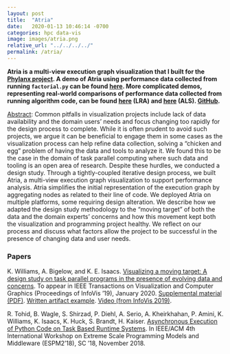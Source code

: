```yaml
---
layout: post
title:  "Atria"
date:   2020-01-13 10:46:14 -0700
categories: hpc data-vis
image: images/atria.png
relative_url: "../../../../"
permalink: /atria/
---
```


**Atria is a multi-view execution graph visualization that I built for the [Phylanx project](http://phylanx.stellar-group.org/). A demo of Atria using performance data collected from running `factorial.py` can be found [here](http://hdc.cs.arizona.edu/people/kawilliams/projects/demos/eval/demo_factorial.html). More complicated demos, representing real-world comparisons of performance data collected from running algorithm code, can be found [here](http://hdc.cs.arizona.edu/people/kawilliams/projects/demos/eval/compare_lra.html) (LRA) and [here](http://hdc.cs.arizona.edu/people/kawilliams/projects/demos/eval/compare_als.html) (ALS). [GitHub](https://github.com/kawilliams/expression-trees).**

[Abstract](/people/kawilliams/papers/movingtarget_williams_ieeevis2019.pdf): 
Common pitfalls in visualization projects include lack of data availability and the domain users’ needs and focus changing
too rapidly for the design process to complete. While it is often prudent to avoid such projects, we argue it can be beneficial to engage
them in some cases as the visualization process can help refine data collection, solving a “chicken and egg” problem of having the
data and tools to analyze it. We found this to be the case in the domain of task parallel computing where such data and tooling is an
open area of research. Despite these hurdles, we conducted a design study. Through a tightly-coupled iterative design process, we
built Atria, a multi-view execution graph visualization to support performance analysis. Atria simplifies the initial representation of the
execution graph by aggregating nodes as related to their line of code. We deployed Atria on multiple platforms, some requiring design
alteration. We describe how we adapted the design study methodology to the “moving target” of both the data and the domain experts’
concerns and how this movement kept both the visualization and programming project healthy. We reflect on our process and discuss
what factors allow the project to be successful in the presence of changing data and user needs.

### Papers

K. Williams, A. Bigelow, and K. E. Isaacs.
[Visualizing a moving target: A design study on task parallel programs in the presence of evolving data and concerns](/people/kawilliams/papers/movingtarget_williams_ieeevis2019.pdf). To appear in IEEE Transactions on Visualization and Computer Graphics (Proceedings of InfoVis ’19), January 2020. 
[Supplemental material (PDF)](/people/kawilliams/papers/mtsupplemental_williams_ieeevis2019.pdf). [Written artifact example](/people/kawilliams/papers/written-artifact.txt). [Video (from InfoVis 2019)](https://vimeo.com/370668837).


R. Tohid, B. Wagle, S. Shirzad, P. Diehl, A. Serio, A. Kheirkhahan, P. Amini, K. Williams, K. Isaacs, K. Huck, S. Brandt, H. Kaiser. [Asynchronous Execution of Python Code on Task Based Runtime Systems](https://arxiv.org/pdf/1810.07591.pdf). In IEEE/ACM 4th International Workshop on Extreme Scale Programming Models and Middleware (ESPM2’18), SC ’18, November 2018. 